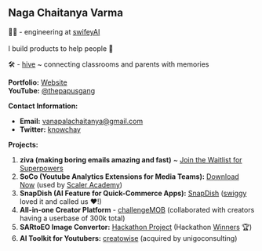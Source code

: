 ## Naga Chaitanya Varma
👨‍💻 - engineering at [swifeyAI](https://x.com/swifeyai) <br><br>
I build products to help people 💝 <br>

🛠️ - [hive](https://github.com/Chay2203/hive) ~ connecting classrooms and parents with memories

**Portfolio:** [Website](https://chay2203.vercel.app/) <br>
**YouTube:** [@thepapusgang](https://www.youtube.com/@thepapusgang) 

**Contact Information:**
- **Email:** vanapalachaitanya@gmail.com
- **Twitter:** [knowchay](https://x.com/knowchay_)

**Projects:**
1. **ziva (making boring emails amazing and fast)** ~ [Join the Waitlist for Superpowers](https://myziva.vercel.app/)
2. **SoCo (Youtube Analytics Extensions for Media Teams):** [Download Now](https://github.com/Chay2203/SoCo) (used by [Scaler Academy](https://www.scaler.com/))
3. **SnapDish (AI Feature for Quick-Commerce Apps):** [SnapDish](https://github.com/Chay2203/SnapDish) ([swiggy](https://drive.google.com/file/d/1EYUoyvA5NtkyezGziKYFTBF03c4uQSgW/view?usp=sharing) loved it and called us ❤️!)
4. **All-in-one Creator Platform** - [challengeMOB](https://www.thechallengemob.tech/) (collaborated with creators having a userbase of 300k total)
5. **SARtoEO Image Convertor:** [Hackathon Project](https://github.com/Chay2203/SARtoEO) (Hackathon [Winners](https://www.linkedin.com/posts/scaler-school-of-technology_our-students-won-an-mlmachine-learning-ugcPost-7189249754575392768-4bbT?utm_source=share&utm_medium=member_desktop) 🏆)
6. **AI Toolkit for Youtubers:** [creatowise](https://creatowise.com/) (acquired by unigoconsulting)

